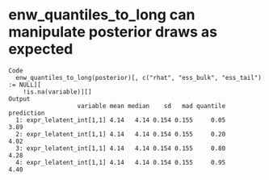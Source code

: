 # enw_quantiles_to_long can manipulate posterior draws as expected

    Code
      enw_quantiles_to_long(posterior)[, c("rhat", "ess_bulk", "ess_tail") := NULL][
        !is.na(variable)][]
    Output
                       variable mean median    sd   mad quantile prediction
      1: expr_lelatent_int[1,1] 4.14   4.14 0.154 0.155     0.05       3.89
      2: expr_lelatent_int[1,1] 4.14   4.14 0.154 0.155     0.20       4.02
      3: expr_lelatent_int[1,1] 4.14   4.14 0.154 0.155     0.80       4.28
      4: expr_lelatent_int[1,1] 4.14   4.14 0.154 0.155     0.95       4.40

